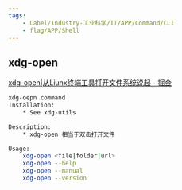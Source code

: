 ```yaml
---
tags:
    - Label/Industry-工业科学/IT/APP/Command/CLI
    - flag/APP/Shell
---
```


## xdg-open

[xdg-open|从Liunx终端工具打开文件系统说起 - 掘金](https://juejin.cn/post/6844903944922087438)


```bash
xdg-oepn command
Installation:
	* See xdg-utils

Description:
	* xdg-open 相当于双击打开文件

Usage:
	xdg-open <file|folder|url>
	xdg-open --help
	xdg-open --manual
	xdg-open --version



```
